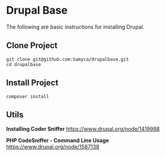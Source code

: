 Drupal Base
=

The following are basic instructions for installing Drupal.

Clone Project
-

```
git clone git@github.com:Samyca/drupalbase.git
cd drupalbase
```

Install Project
-

```
composer install
```

Utils
-
**Installing Coder Sniffer**
https://www.drupal.org/node/1419988

**PHP CodeSniffer - Command Line Usage**
https://www.drupal.org/node/1587138
